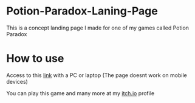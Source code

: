 # Potion-Paradox-Laning-Page
This is a concept landing page I made for one of my games called Potion Paradox

# How to use
Access to this [link](https://cosmic3d.github.io/Potion-Paradox-Laning-Page/) with a PC or laptop (The page doesnt work on mobile devices)

You can play this game and many more at my [itch.io](https://cosmic3d.itch.io) profile
